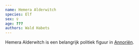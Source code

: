 ```yaml
---
name: Hemera Alderwitch
species: Elf
sex: ♀
age: ???
authors: Wald Habets
---
```


Hemera Alderwitch is een belangrijk politiek figuur in [Annoriën](/wiki/geopolitics/annorien).
